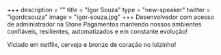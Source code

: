 +++
description = ""
title = "Igor Souza"
type = "new-speaker"
twitter = "igordcsouza"
image = "igor-souza.jpg"
+++
Desenvolvedor com acesso de administrador na Stone Pagamentos mantendo nossos ambientes confiáveis, resilientes, automatizados e em constante evolução!

Viciado em netflix, cerveja e bronze de coração no lolzinho!